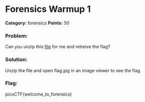 # Forensics Warmup 1
__Category:__ forensics
__Points:__ 50

### Problem:

Can you unzip this [file](https://2018shell3.picoctf.com/static/d6487f8e2cbbb28b5168b512f0ac0710/flag.zip) for me and retreive the flag?

### Solution:

Unzip the file and open flag.jpg in an image viewer to see the flag

### Flag:

picoCTF{welcome_to_forensics}

